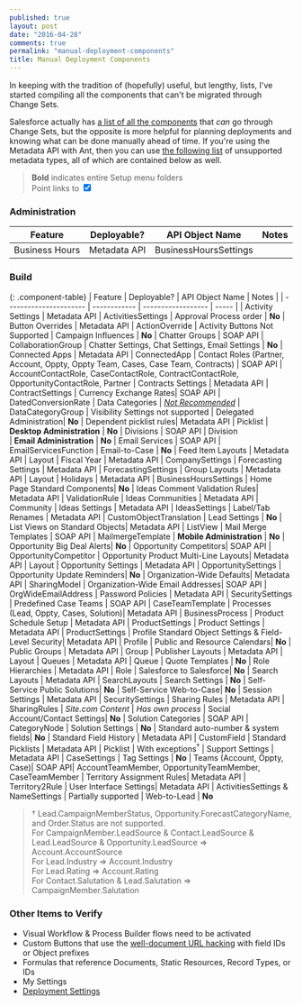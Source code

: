 ```yaml
---
published: true
layout: post
date: "2016-04-28"
comments: true
permalink: "manual-deployment-components"
title: Manual Deployment Components
---
```


In keeping with the tradition of (hopefully) useful, but lengthy, lists, I've started compiling all the components that can't be migrated through Change Sets. 

Salesforce actually has <a href="https://help.salesforce.com/apex/HTViewHelpDoc?id=changesets_about_components.htm" target="_blank">a list of all the components</a> that _can_ go through Change Sets, but the opposite is more helpful for planning deployments and knowing what can be done manually ahead of time. If you're using the Metadata API with Ant, then you can use <a href="https://www.salesforce.com/us/developer/docs/api_meta/Content/meta_unsupported_types.htm" target="_blank">the following list</a> of unsupported metadata types, all of which are contained below as well.

> **Bold** indicates entire Setup menu folders <br/>
> Point links to <input id="prod-toggle" type="checkbox" checked data-toggle="toggle" data-on="Prod" data-off="Sandbox" data-onstyle="success" data-offstyle="primary">

### Administration

| Feature                | Deployable?  | API Object Name    | Notes |
| ---------------------- | ------------ | ------------------ | ----- |
| Business Hours         | Metadata API | BusinessHoursSettings


### Build
{: .component-table}
| Feature                | Deployable?  | API Object Name    | Notes |
| ---------------------- | ------------ | ------------------ | ----- |
| Activity Settings      | Metadata API | ActivitiesSettings 
| Approval Process order | **No**
| Button Overrides       | Metadata API | ActionOverride     | Activity Buttons Not Supported
| Campaign Influences    | **No**
| Chatter Groups         | SOAP API     | CollaborationGroup
| Chatter Settings, Chat Settings, Email Settings | **No**
| Connected Apps         | Metadata API | ConnectedApp
| Contact Roles (Partner, Account, Oppty, Oppty Team, Cases, Case Team, Contracts) | SOAP API | AccountContactRole, CaseContactRole, ContractContactRole, OpportunityContactRole, Partner
| Contracts Settings     | Metadata API | ContractSettings
| Currency Exchange Rates| SOAP API     | DatedConversionRate
| Data Categories        | _<a href="https://developer.salesforce.com/docs/atlas.en-us.api_meta.meta/api_meta/meta_datacategorygroup.htm" target="_blank"> Not Recommended</a>_ | DataCategoryGroup | Visibility Settings not supported
| Delegated Administration| **No**
| Dependent picklist rules| Metadata API | Picklist
| **Desktop Administration** | **No**
| Divisions              | SOAP API     | Division        
| **Email Administration**  | **No**
| Email Services         | SOAP API     | EmailServicesFunction
| Email-to-Case          | **No**
| Feed Item Layouts      | Metadata API | Layout
| Fiscal Year            | Metadata API | CompanySettings
| Forecasting Settings   | Metadata API | ForecastingSettings
| Group Layouts          | Metadata API | Layout
| Holidays               | Metadata API | BusinessHoursSettings
| Home Page Standard Components| **No**
| Ideas Comment Validation Rules| Metadata API | ValidationRule
| Ideas Communities      | Metadata API | Community
| Ideas Settings         | Metadata API | IdeasSettings
| Label/Tab Renames      | Metadata API | CustomObjectTranslation
| Lead Settings          | **No**
| List Views on Standard Objects| Metadata API | ListView
| Mail Merge Templates   | SOAP API     | MailmergeTemplate
| **Mobile Administration** | **No**
| Opportunity Big Deal Alerts| **No**
| Opportunity Competitors| SOAP API     | OpportunityCompetitor
| Opportunity Product Multi-Line Layouts| Metadata API | Layout
| Opportunity Settings   | Metadata API | OpportunitySettings
| Opportunity Update Reminders| **No**
| Organization-Wide Defaults| Metadata API | SharingModel
| Organization-Wide Email Addresses| SOAP API | OrgWideEmailAddress
| Password Policies      | Metadata API | SecuritySettings
| Predefined Case Teams  | SOAP API     | CaseTeamTemplate
| Processes (Lead, Oppty, Cases, Solution)| Metadata API | BusinessProcess
| Product Schedule Setup | Metadata API | ProductSettings
| Product Settings       | Metadata API | ProductSettings
| Profile Standard Object Settings & Field-Level Security| Metadata API | Profile
| Public and Resource Calendars| **No**
| Public Groups          | Metadata API | Group
| Publisher Layouts      | Metadata API | Layout
| Queues                 | Metadata API | Queue
| Quote Templates        | **No**
| Role Hierarchies       | Metadata API | Role
| Salesforce to Salesforce| **No**
| Search Layouts         | Metadata API | SearchLayouts
| Search Settings        | **No**
| Self-Service Public Solutions| **No**
| Self-Service Web-to-Case| **No**
| Session Settings       | Metadata API | SecuritySettings
| Sharing Rules          | Metadata API | SharingRules
| _Site.com Content_     | _Has own process_
| Social Account/Contact Settings| **No**
| Solution Categories    | SOAP API     | CategoryNode
| Solution Settings      | **No**
| Standard auto-number & system fields| **No**
| Standard Field History | Metadata API | CustomField
| Standard Picklists     | Metadata API | Picklist           | With exceptions<sup>†</sup>
| Support Settings       | Metadata API | CaseSettings
| Tag Settings           | **No**
| Teams (Account, Oppty, Case)| SOAP API| AccountTeamMember, OpportunityTeamMember, CaseTeamMember
| Territory Assignment Rules| Metadata API | Territory2Rule
| User Interface Settings| Metadata API | ActivitiesSettings & NameSettings | Partially supported
| Web-to-Lead            | **No**

> † Lead.CampaignMemberStatus, Opportunity.ForecastCategoryName, and Order.Status are not supported. <br/> For CampaignMember.LeadSource & Contact.LeadSource & Lead.LeadSource & Opportunity.LeadSource ⇒ Account.AccountSource <br/> For Lead.Industry ⇒ Account.Industry <br/> For Lead.Rating ⇒ Account.Rating <br/> For Contact.Salutation & Lead.Salutation ⇒ CampaignMember.Salutation

### Other Items to Verify
* Visual Workflow & Process Builder flows need to be activated
* Custom Buttons that use the <a href="http://raydehler.com/cloud/clod/salesforce-url-hacking-to-prepopulate-fields-on-a-standard-page-layout.html" target="_blank">well-document URL hacking</a> with field IDs or Object prefixes
* Formulas that reference Documents, Static Resources, Record Types, or IDs
* My Settings
* <a class="dyn-link" href="https://login.salesforce.com/changemgmt/deploymentSettings.apexp" target="_blank">Deployment Settings</a>